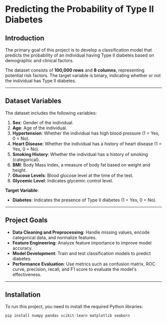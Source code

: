 # Predicting the Probability of Type II Diabetes

## Introduction

The primary goal of this project is to develop a classification model that predicts the probability of an individual having Type II diabetes based on demographic and clinical factors.

The dataset consists of **100,000 rows** and **8 columns**, representing potential risk factors. The target variable is binary, indicating whether or not the individual has Type II diabetes.

---

## Dataset Variables

The dataset includes the following variables:  
1. **Sex**: Gender of the individual.  
2. **Age**: Age of the individual.  
3. **Hypertension**: Whether the individual has high blood pressure (1 = Yes, 0 = No).  
4. **Heart Disease**: Whether the individual has a history of heart disease (1 = Yes, 0 = No).  
5. **Smoking History**: Whether the individual has a history of smoking (categorical).  
6. **BMI**: Body Mass Index, a measure of body fat based on weight and height.  
7. **Glucose Levels**: Blood glucose level at the time of the test.  
8. **Glycemic Level**: Indicates glycemic control level.  

**Target Variable**:  
- **Diabetes**: Indicates the presence of Type II diabetes (1 = Yes, 0 = No).

---

## Project Goals

- **Data Cleaning and Preprocessing**: Handle missing values, encode categorical data, and normalize features.  
- **Feature Engineering**: Analyze feature importance to improve model accuracy.  
- **Model Development**: Train and test classification models to predict diabetes.  
- **Performance Evaluation**: Use metrics such as confusion matrix, ROC curve, precision, recall, and F1 score to evaluate the model's effectiveness.

---

## Installation

To run this project, you need to install the required Python libraries:

```bash
pip install numpy pandas scikit-learn matplotlib seaborn
